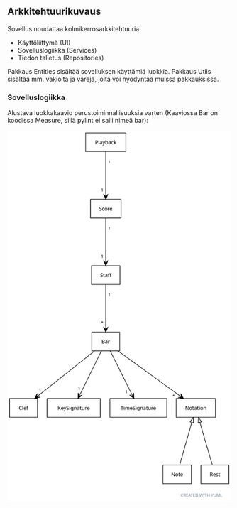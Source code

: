 ## Arkkitehtuurikuvaus

Sovellus noudattaa kolmikerrosarkkitehtuuria:
- Käyttöliittymä (UI)
- Sovelluslogiikka (Services)
- Tiedon talletus (Repositories)

Pakkaus Entities sisältää sovelluksen käyttämiä luokkia. Pakkaus Utils sisältää mm. vakioita ja värejä, joita voi hyödyntää muissa pakkauksissa.

### Sovelluslogiikka
Alustava luokkakaavio perustoiminnallisuuksia varten (Kaaviossa Bar on koodissa Measure, sillä pylint ei salli nimeä bar):

![luokkakaavio](https://github.com/yuzamonkey/ot-harjoitustyo/blob/main/dokumentaatio/kuvat/class_diagram.svg?raw=true)